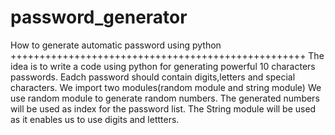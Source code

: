 # password_generator
How to generate automatic password using python
+++++++++++++++++++++++++++++++++++++++++++++++++++
The idea is to write a code using python for generating powerful 10 characters passwords.
Eadch password should contain digits,letters and special characters.
We import two modules(random module and string module)
We use random module to generate random numbers.
The generated numbers will be used as index for the password list.
The String module will be used as it enables us to use digits and lettters.

